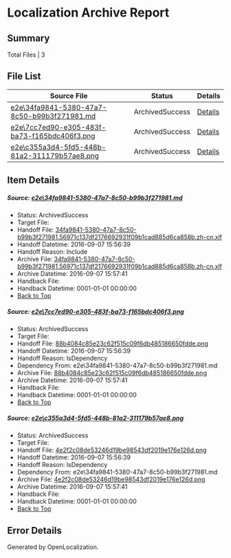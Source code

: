# <a name='report-top'></a> Localization Archive Report

## Summary
 Total Files | 3

## File List
 Source File | Status | Details 
 ----------- | ------ | ------- 
 [e2e\34fa9841-5380-47a7-8c50-b99b3f271981.md](https://github.com/OpenLocalizationTestOrg/ol-test0/blob/5dc02b292df01c342aeef0920d135521d8d241c3/e2e/34fa9841-5380-47a7-8c50-b99b3f271981.md) | ArchivedSuccess | [Details](#886d8cdda49402e87b0c59eb13ea5430839118e21)
 [e2e\7cc7ed90-e305-483f-ba73-f165bdc406f3.png](https://github.com/OpenLocalizationTestOrg/ol-test0/blob/5dc02b292df01c342aeef0920d135521d8d241c3/e2e/7cc7ed90-e305-483f-ba73-f165bdc406f3.png) | ArchivedSuccess | [Details](#88b4084c85e23c62f515c09f6db485186650fdde2)
 [e2e\c355a3d4-5fd5-448b-81a2-311179b57ae8.png](https://github.com/OpenLocalizationTestOrg/ol-test0/blob/5dc02b292df01c342aeef0920d135521d8d241c3/e2e/c355a3d4-5fd5-448b-81a2-311179b57ae8.png) | ArchivedSuccess | [Details](#4e2f2c08de53246d19be98543df2019e176e126d5)

## Item Details
##### <a name='886d8cdda49402e87b0c59eb13ea5430839118e21'></a> Source: [e2e\34fa9841-5380-47a7-8c50-b99b3f271981.md](https://github.com/OpenLocalizationTestOrg/ol-test0/blob/5dc02b292df01c342aeef0920d135521d8d241c3/e2e/34fa9841-5380-47a7-8c50-b99b3f271981.md)
* Status: ArchivedSuccess
* Target File: 
* Handoff File: [34fa9841-5380-47a7-8c50-b99b3f271981.56971c137df2176692931f09b1cad885d6ca858b.zh-cn.xlf](https://github.com/OpenLocalizationTestOrg/ol-test0-handoff/blob/e1cef15aa01f62acee2af7fb2337dc035724ba9a/ol-handoff/OpenLocalizationTestOrg/ol-test0-zhcn/yuwzho/ht/34fa9841-5380-47a7-8c50-b99b3f271981.56971c137df2176692931f09b1cad885d6ca858b.zh-cn.xlf)
* Handoff Datetime: 2016-09-07 15:56:39
* Handoff Reason: Include
* Archive File: [34fa9841-5380-47a7-8c50-b99b3f271981.56971c137df2176692931f09b1cad885d6ca858b.zh-cn.xlf](https://github.com/OpenLocalizationTestOrg/ol-test0-handoff/blob/b5f08700e5304941b503bec67fec4552ba4afe04/ol-archive/OpenLocalizationTestOrg/ol-test0-zhcn/yuwzho/ht/34fa9841-5380-47a7-8c50-b99b3f271981.56971c137df2176692931f09b1cad885d6ca858b.zh-cn.xlf)
* Archive Datetime: 2016-09-07 15:57:41
* Handback File: 
* Handback Datetime: 0001-01-01 00:00:00
* [Back to Top](#report-top)

##### <a name='88b4084c85e23c62f515c09f6db485186650fdde2'></a> Source: [e2e\7cc7ed90-e305-483f-ba73-f165bdc406f3.png](https://github.com/OpenLocalizationTestOrg/ol-test0/blob/5dc02b292df01c342aeef0920d135521d8d241c3/e2e/7cc7ed90-e305-483f-ba73-f165bdc406f3.png)
* Status: ArchivedSuccess
* Target File: 
* Handoff File: [88b4084c85e23c62f515c09f6db485186650fdde.png](https://github.com/OpenLocalizationTestOrg/ol-test0-handoff/blob/e1cef15aa01f62acee2af7fb2337dc035724ba9a/ol-handoff/OpenLocalizationTestOrg/ol-test0-zhcn/yuwzho/ht/88b4084c85e23c62f515c09f6db485186650fdde.png)
* Handoff Datetime: 2016-09-07 15:56:39
* Handoff Reason: IsDependency
* Dependency From: e2e\34fa9841-5380-47a7-8c50-b99b3f271981.md
* Archive File: [88b4084c85e23c62f515c09f6db485186650fdde.png](https://github.com/OpenLocalizationTestOrg/ol-test0-handoff/blob/b5f08700e5304941b503bec67fec4552ba4afe04/ol-archive/OpenLocalizationTestOrg/ol-test0-zhcn/yuwzho/ht/88b4084c85e23c62f515c09f6db485186650fdde.png)
* Archive Datetime: 2016-09-07 15:57:41
* Handback File: 
* Handback Datetime: 0001-01-01 00:00:00
* [Back to Top](#report-top)

##### <a name='4e2f2c08de53246d19be98543df2019e176e126d5'></a> Source: [e2e\c355a3d4-5fd5-448b-81a2-311179b57ae8.png](https://github.com/OpenLocalizationTestOrg/ol-test0/blob/5dc02b292df01c342aeef0920d135521d8d241c3/e2e/c355a3d4-5fd5-448b-81a2-311179b57ae8.png)
* Status: ArchivedSuccess
* Target File: 
* Handoff File: [4e2f2c08de53246d19be98543df2019e176e126d.png](https://github.com/OpenLocalizationTestOrg/ol-test0-handoff/blob/e1cef15aa01f62acee2af7fb2337dc035724ba9a/ol-handoff/OpenLocalizationTestOrg/ol-test0-zhcn/yuwzho/ht/4e2f2c08de53246d19be98543df2019e176e126d.png)
* Handoff Datetime: 2016-09-07 15:56:39
* Handoff Reason: IsDependency
* Dependency From: e2e\34fa9841-5380-47a7-8c50-b99b3f271981.md
* Archive File: [4e2f2c08de53246d19be98543df2019e176e126d.png](https://github.com/OpenLocalizationTestOrg/ol-test0-handoff/blob/b5f08700e5304941b503bec67fec4552ba4afe04/ol-archive/OpenLocalizationTestOrg/ol-test0-zhcn/yuwzho/ht/4e2f2c08de53246d19be98543df2019e176e126d.png)
* Archive Datetime: 2016-09-07 15:57:41
* Handback File: 
* Handback Datetime: 0001-01-01 00:00:00
* [Back to Top](#report-top)


## Error Details

Generated by OpenLocalization.
